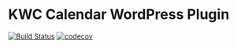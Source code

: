 # KWC Calendar WordPress Plugin

[![Build Status](https://travis-ci.org/ChrisMKindred/KWC-Calendar.svg?branch=master)](https://travis-ci.org/ChrisMKindred/KWC-Calendar)
[![codecov](https://codecov.io/gh/ChrisMKindred/KWC-Calendar/branch/master/graph/badge.svg)](https://codecov.io/gh/ChrisMKindred/KWC-Calendar)

